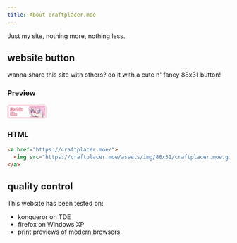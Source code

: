```yaml
---
title: About craftplacer.moe
---
```


Just my site, nothing more, nothing less.

## website button

wanna share this site with others? do it with a cute n' fancy 88x31 button!

### Preview

<a href="https://craftplacer.moe/"><img src="/assets/img/88x31/craftplacer.moe.gif" alt="Crafti's Site" width="88" height="31"></a>

### HTML

```html
<a href="https://craftplacer.moe/">
  <img src="https://craftplacer.moe/assets/img/88x31/craftplacer.moe.gif" alt="Crafti's Site" width="88" height="31">
</a>
```

## quality control

This website has been tested on:
- konqueror on TDE
- firefox on Windows XP
- print previews of modern browsers